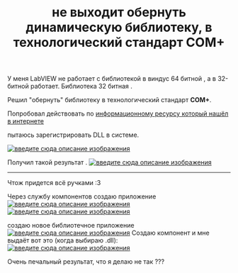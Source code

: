 ﻿---
title: "не выходит обернуть динамическую библиотеку, в технологический стандарт COM+"
se.owner.user_id: 23344
se.owner.display_name: "timob256"
se.owner.link: "https://ru.stackoverflow.com/users/23344/timob256"
se.link: "https://ru.stackoverflow.com/questions/914569/%d0%bd%d0%b5-%d0%b2%d1%8b%d1%85%d0%be%d0%b4%d0%b8%d1%82-%d0%be%d0%b1%d0%b5%d1%80%d0%bd%d1%83%d1%82%d1%8c-%d0%b4%d0%b8%d0%bd%d0%b0%d0%bc%d0%b8%d1%87%d0%b5%d1%81%d0%ba%d1%83%d1%8e-%d0%b1%d0%b8%d0%b1%d0%bb%d0%b8%d0%be%d1%82%d0%b5%d0%ba%d1%83-%d0%b2-%d1%82%d0%b5%d1%85%d0%bd%d0%be%d0%bb%d0%be%d0%b3%d0%b8%d1%87%d0%b5%d1%81%d0%ba%d0%b8%d0%b9-%d1%81%d1%82%d0%b0%d0%bd%d0%b4%d0%b0%d1%80%d1%82-com"
se.question_id: 914569
se.post_type: question
se.score: 1
---
<p>У меня LabVIEW не работает с библиотекой в виндус 64 битной , а в 32-битной работает. Библиотека 32 битная .</p>

<p>Решил "обернуть" библиотеку в технологический стандарт <strong>COM+</strong>.</p>

<p>Попробовал действовать по <a href="https://www.sqit.ru/2016/05/com.html" rel="nofollow noreferrer">информационному ресурсу который нашёл в интернете</a> </p>

<p>пытаюсь зарегистрировать DLL в системе. </p>

<p><a href="https://i.stack.imgur.com/4rMbD.png" rel="nofollow noreferrer"><img src="https://i.stack.imgur.com/4rMbD.png" alt="введите сюда описание изображения"></a></p>

<p>Получил такой результат .
<a href="https://i.stack.imgur.com/6Co5Q.png" rel="nofollow noreferrer"><img src="https://i.stack.imgur.com/6Co5Q.png" alt="введите сюда описание изображения"></a></p>

<hr>

<p>Чтож придется всё ручками :3</p>

<p>Через службу компонентов создаю приложение 
<a href="https://i.stack.imgur.com/deg2W.png" rel="nofollow noreferrer"><img src="https://i.stack.imgur.com/deg2W.png" alt="введите сюда описание изображения"></a>
<a href="https://i.stack.imgur.com/5jcAm.png" rel="nofollow noreferrer"><img src="https://i.stack.imgur.com/5jcAm.png" alt="введите сюда описание изображения"></a></p>

<p>создаю новое библиотечное приложение 
<a href="https://i.stack.imgur.com/ThRq8.png" rel="nofollow noreferrer"><img src="https://i.stack.imgur.com/ThRq8.png" alt="введите сюда описание изображения"></a>
Создаю компонент и мне выдаёт вот это (когда выбираю .dll):
<a href="https://i.stack.imgur.com/CmGBK.png" rel="nofollow noreferrer"><img src="https://i.stack.imgur.com/CmGBK.png" alt="введите сюда описание изображения"></a></p>

<p>Очень печальный результат, что я делаю не так ??? </p>
